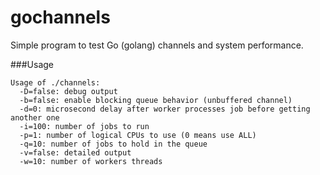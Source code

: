 gochannels
==========

Simple program to test Go (golang) channels and system performance.


###Usage
```
Usage of ./channels:
  -D=false: debug output
  -b=false: enable blocking queue behavior (unbuffered channel)
  -d=0: microsecond delay after worker processes job before getting another one
  -i=100: number of jobs to run
  -p=1: number of logical CPUs to use (0 means use ALL)
  -q=10: number of jobs to hold in the queue
  -v=false: detailed output
  -w=10: number of workers threads
```
